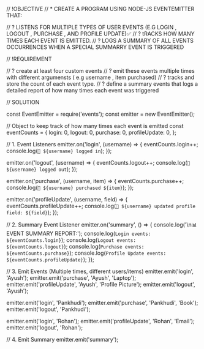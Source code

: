 // !OBJECTIVE
// * CREATE A PROGRAM USING NODE-JS EVENTEMITTER THAT:

// ? LISTENS FOR MULTIPLE TYPES OF USER EVENTS (E.G LOGIN , LOGOUT , PURCHASE , AND PROFILE UPDATE)✅
// ? tRACKS HOW MANY TIMES EACH EVENT IS EMITTED.
// ? LOGS A SUMMARY OF ALL EVENTS OCCURRENCES WHEN A SPECIAL SUMMARRY EVENT IS TRIGGERED


// !REQUIREMENT

// ? create at least four custom events
// ? emit these events multiple times with different argumensts ( e.g username , item purchased)
// ? tracks and store the count of each event type.
// ? define a summary events that logs a detailed report of how many times each event was triggered


// SOLUTION

const EventEmitter = require('events');
const emitter = new EventEmitter();

// Object to keep track of how many times each event is emitted
const eventCounts = {
  login: 0,
  logout: 0,
  purchase: 0,
  profileUpdate: 0,
};

// 1. Event Listeners
emitter.on('login', (username) => {
  eventCounts.login++;
  console.log(`🔐 ${username} logged in`);
});

emitter.on('logout', (username) => {
  eventCounts.logout++;
  console.log(`👋 ${username} logged out`);
});

emitter.on('purchase', (username, item) => {
  eventCounts.purchase++;
  console.log(`🛒 ${username} purchased ${item}`);
});

emitter.on('profileUpdate', (username, field) => {
  eventCounts.profileUpdate++;
  console.log(`👤 ${username} updated profile field: ${field}`);
});

// 2. Summary Event Listener
emitter.on('summary', () => {
  console.log('\n📊 EVENT SUMMARY REPORT:');
  console.log(`Login events: ${eventCounts.login}`);
  console.log(`Logout events: ${eventCounts.logout}`);
  console.log(`Purchase events: ${eventCounts.purchase}`);
  console.log(`Profile Update events: ${eventCounts.profileUpdate}`);
});


// 3. Emit Events (Multiple times, different users/items)
emitter.emit('login', 'Ayush');
emitter.emit('purchase', 'Ayush', 'Laptop');
emitter.emit('profileUpdate', 'Ayush', 'Profile Picture');
emitter.emit('logout', 'Ayush');

emitter.emit('login', 'Pankhudi');
emitter.emit('purchase', 'Pankhudi', 'Book');
emitter.emit('logout', 'Pankhudi');

emitter.emit('login', 'Rohan');
emitter.emit('profileUpdate', 'Rohan', 'Email');
emitter.emit('logout', 'Rohan');

// 4. Emit Summary
emitter.emit('summary');
